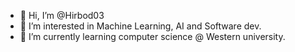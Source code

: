 - 👋 Hi, I’m @Hirbod03
- 👀 I’m interested in Machine Learning, AI and Software dev.
- 🌱 I’m currently learning computer science @ Western university.

<!---
Hirbod03/Hirbod03 is a ✨ specicccccal ✨ repository because its `README.md` (this file) appears on your GitHub profile.
You can click the Preview link to take a look at your changes.
--->
